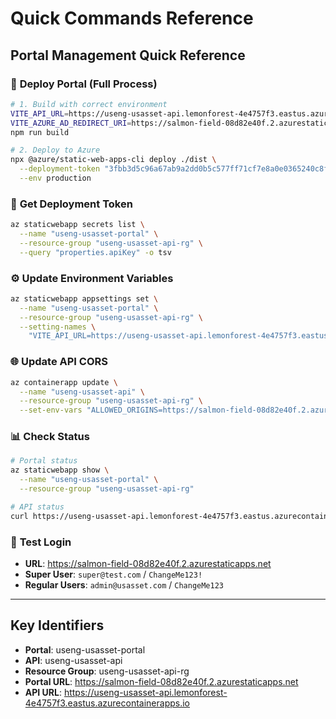 # Quick Commands Reference

## Portal Management Quick Reference

### 🚀 **Deploy Portal (Full Process)**
```bash
# 1. Build with correct environment
VITE_API_URL=https://useng-usasset-api.lemonforest-4e4757f3.eastus.azurecontainerapps.io \
VITE_AZURE_AD_REDIRECT_URI=https://salmon-field-08d82e40f.2.azurestaticapps.net/auth/callback \
npm run build

# 2. Deploy to Azure
npx @azure/static-web-apps-cli deploy ./dist \
  --deployment-token "3fbb3d5c96a67ab9a2dd0b5c577ff71cf7e8a0e0365240c8f2bd8f044cedb03002-185458a5-803d-48a2-91ba-fe9a4808edaf00f111408d82e40f" \
  --env production
```

### 🔧 **Get Deployment Token**
```bash
az staticwebapp secrets list \
  --name "useng-usasset-portal" \
  --resource-group "useng-usasset-api-rg" \
  --query "properties.apiKey" -o tsv
```

### ⚙️ **Update Environment Variables**
```bash
az staticwebapp appsettings set \
  --name "useng-usasset-portal" \
  --resource-group "useng-usasset-api-rg" \
  --setting-names \
    "VITE_API_URL=https://useng-usasset-api.lemonforest-4e4757f3.eastus.azurecontainerapps.io"
```

### 🌐 **Update API CORS**
```bash
az containerapp update \
  --name "useng-usasset-api" \
  --resource-group "useng-usasset-api-rg" \
  --set-env-vars "ALLOWED_ORIGINS=https://salmon-field-08d82e40f.2.azurestaticapps.net"
```

### 📊 **Check Status**
```bash
# Portal status
az staticwebapp show \
  --name "useng-usasset-portal" \
  --resource-group "useng-usasset-api-rg"

# API status  
curl https://useng-usasset-api.lemonforest-4e4757f3.eastus.azurecontainerapps.io/v1/health
```

### 🧪 **Test Login**
- **URL**: https://salmon-field-08d82e40f.2.azurestaticapps.net
- **Super User**: `super@test.com` / `ChangeMe123!`
- **Regular Users**: `admin@usasset.com` / `ChangeMe123`

---

## Key Identifiers
- **Portal**: useng-usasset-portal  
- **API**: useng-usasset-api
- **Resource Group**: useng-usasset-api-rg
- **Portal URL**: https://salmon-field-08d82e40f.2.azurestaticapps.net
- **API URL**: https://useng-usasset-api.lemonforest-4e4757f3.eastus.azurecontainerapps.io